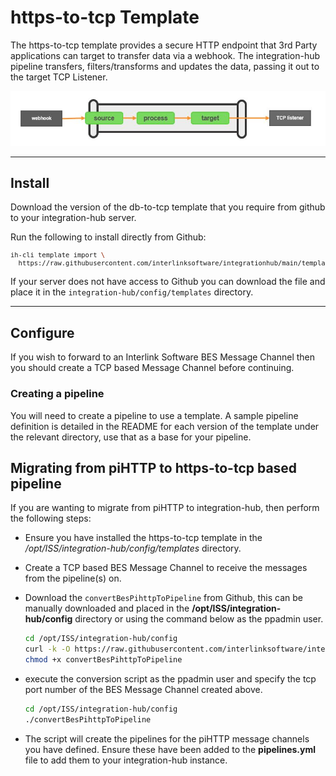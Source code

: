 # https-to-tcp Template

The https-to-tcp template provides a secure HTTP endpoint that 3rd Party applications can target to transfer data via a webhook.  The integration-hub pipeline transfers, filters/transforms and updates the data, passing it out to the target TCP Listener.

<p align="center">
<img src="../../assets/images/flow_http-to-tcp.jpg" />
</p>

***

## Install

Download the version of the db-to-tcp template that you require from github to your integration-hub server.

Run the following to install directly from Github:
<font size="1">
```bash
ih-cli template import \
  https://raw.githubusercontent.com/interlinksoftware/integrationhub/main/templates/https-to-tcp/<version>/https-to-tcp~<version>.yml
```
  </font>
  
If your server does not have access to Github you can download the file and place it in the ```integration-hub/config/templates``` directory.
***

## Configure

If you wish to forward to an Interlink Software BES Message Channel then you should create a TCP based Message Channel before continuing.

### Creating a pipeline

You will need to create a pipeline to use a template. A sample pipeline definition is detailed in the README for each version of the template under the relevant directory, use that as a base for your pipeline.

## Migrating from piHTTP to https-to-tcp based pipeline

If you are wanting to migrate from piHTTP to integration-hub, then perform the following steps:
- Ensure you have installed the https-to-tcp template in the */opt/ISS/integration-hub/config/templates* directory.
- Create a TCP based BES Message Channel to receive the messages from the pipeline(s) on.
- Download the 
  ```convertBesPihttpToPipeline``` from Github, this can be manually downloaded and placed in the **/opt/ISS/integration-hub/config** directory or using the command below as the ppadmin user.
  ```bash
  cd /opt/ISS/integration-hub/config
  curl -k -O https://raw.githubusercontent.com/interlinksoftware/integrationhub/main/templates/https-to-tcp/convertBesPihttpToPipeline
  chmod +x convertBesPihttpToPipeline
  ```
  
- execute the conversion script as the ppadmin user and specify the tcp port number of the BES Message Channel created above.
  ```bash
  cd /opt/ISS/integration-hub/config
  ./convertBesPihttpToPipeline
  ```
- The script will create the pipelines for the piHTTP message channels you have defined. Ensure these have been added to the **pipelines.yml** file to add them to your integration-hub instance.
